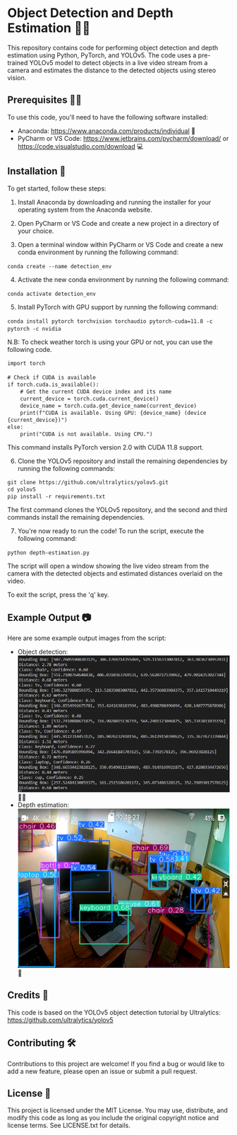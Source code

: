 # Object Detection and Depth Estimation 🔎📏

This repository contains code for performing object detection and depth estimation using Python, PyTorch, and YOLOv5. The code uses a pre-trained YOLOv5 model to detect objects in a live video stream from a camera and estimates the distance to the detected objects using stereo vision.

## Prerequisites 🧑‍💻

To use this code, you'll need to have the following software installed:

- Anaconda: https://www.anaconda.com/products/individual 🐍
- PyCharm or VS Code: https://www.jetbrains.com/pycharm/download/ or https://code.visualstudio.com/download 💻

## Installation 🚀

To get started, follow these steps:

1. Install Anaconda by downloading and running the installer for your operating system from the Anaconda website.

2. Open PyCharm or VS Code and create a new project in a directory of your choice.

3. Open a terminal window within PyCharm or VS Code and create a new conda environment by running the following command:

`conda create --name detection_env`

4. Activate the new conda environment by running the following command:

`conda activate detection_env`


5. Install PyTorch with GPU support by running the following command:

`conda install pytorch torchvision torchaudio pytorch-cuda=11.8 -c pytorch -c nvidia`

N.B: To check weather torch is using your GPU or not, you can use the following code.

```
import torch

# Check if CUDA is available
if torch.cuda.is_available():
    # Get the current CUDA device index and its name
    current_device = torch.cuda.current_device()
    device_name = torch.cuda.get_device_name(current_device)
    print(f"CUDA is available. Using GPU: {device_name} (device {current_device})")
else:
    print("CUDA is not available. Using CPU.")
```

This command installs PyTorch version 2.0 with CUDA 11.8 support.

6. Clone the YOLOv5 repository and install the remaining dependencies by running the following commands:

```
git clone https://github.com/ultralytics/yolov5.git
cd yolov5
pip install -r requirements.txt
```

The first command clones the YOLOv5 repository, and the second and third commands install the remaining dependencies.

7. You're now ready to run the code! To run the script, execute the following command:

`python depth-estimation.py`


The script will open a window showing the live video stream from the camera with the detected objects and estimated distances overlaid on the video.

To exit the script, press the 'q' key.

## Example Output 📷

Here are some example output images from the script:

- Object detection: ![Object Detection Example](images/detection1.png) 🕵️‍♀️
- Depth estimation: ![Depth Estimation Example](images/depth1.png) 📏

## Credits 🙏

This code is based on the YOLOv5 object detection tutorial by Ultralytics: https://github.com/ultralytics/yolov5

## Contributing 🛠️

Contributions to this project are welcome! If you find a bug or would like to add a new feature, please open an issue or submit a pull request.

## License 📃

This project is licensed under the MIT License. You may use, distribute, and modify this code as long as you include the original copyright notice and license terms. See LICENSE.txt for details.



